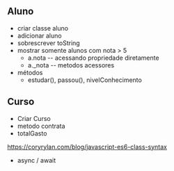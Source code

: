 ## Aluno

* criar classe aluno
* adicionar aluno
* sobrescrever toString
* mostrar somente alunos com nota > 5
    * a.nota -- acessando propriedade diretamente
    * a._nota -- metodos acessores
* métodos
    * estudar(), passou(), nivelConhecimento


## Curso
* Criar Curso
* metodo contrata
* totalGasto



https://coryrylan.com/blog/javascript-es6-class-syntax


* async / await